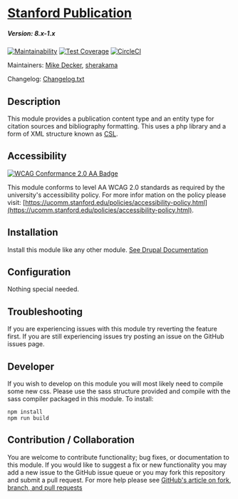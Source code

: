 # [Stanford Publication](https://github.com/SU-SWS/stanford_publication)
##### Version: 8.x-1.x
[![Maintainability](https://api.codeclimate.com/v1/badges/6119610d1a757227d756/maintainability)](https://codeclimate.com/github/SU-SWS/stanford_publication/maintainability)
[![Test Coverage](https://api.codeclimate.com/v1/badges/6119610d1a757227d756/test_coverage)](https://codeclimate.com/github/SU-SWS/stanford_publication/test_coverage)
[![CircleCI](https://circleci.com/gh/SU-SWS/stanford_publication.svg?style=svg)](https://circleci.com/gh/SU-SWS/stanford_publication)

Maintainers: [Mike Decker](https://github.com/pookmish), [sherakama](https://github.com/sherakama)

Changelog: [Changelog.txt](CHANGELOG.txt)

Description
---

This module provides a publication content type and an entity type for citation sources and bibliography formatting.
This uses a php library and a form of XML structure known as [CSL](https://citationstyles.org/).

Accessibility
---
[![WCAG Conformance 2.0 AA Badge](https://www.w3.org/WAI/wcag2AA-blue.png)](https://www.w3.org/TR/WCAG20/)

This module conforms to level AA WCAG 2.0 standards as required by the university's accessibility policy. For more infor
mation on the policy please visit: [https://ucomm.stanford.edu/policies/accessibility-policy.html](https://ucomm.stanford.edu/policies/accessibility-policy.html).

Installation
---

Install this module like any other module. [See Drupal Documentation](https://drupal.org/documentation/install/modules-themes/modules-8)

Configuration
---

Nothing special needed.


Troubleshooting
---

If you are experiencing issues with this module try reverting the feature first. If you are still experiencing issues try posting an issue on the GitHub issues page.

Developer
---

If you wish to develop on this module you will most likely need to compile some new css. Please use the sass structure provided and compile with the sass compiler packaged in this module. To install:

```
npm install
npm run build
```

Contribution / Collaboration
---

You are welcome to contribute functionality; bug fixes, or documentation to this module. If you would like to suggest a fix or new functionality you may add a new issue to the GitHub issue queue or you may fork this repository and submit a pull request. For more help please see [GitHub's article on fork, branch, and pull requests](https://help.github.com/articles/using-pull-requests)
